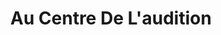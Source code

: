 ---
title: "Au Centre De L'audition"
url: /villeneuve-la-garenne/au-centre-de-laudition/
shop: les appareils auditifs
---